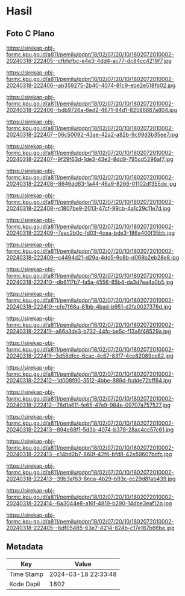 # Hasil

## Foto C Plano

https://sirekap-obj-formc.kpu.go.id/a811/pemilu/pdpr/18/02/07/20/10/1802072010002-20240318-222405--cfbfefbc-e4e3-4dd4-ac77-dc84cc4219f7.jpg

https://sirekap-obj-formc.kpu.go.id/a811/pemilu/pdpr/18/02/07/20/10/1802072010002-20240318-222406--ab359275-2b40-4074-81c9-ebe2e518fb02.jpg

https://sirekap-obj-formc.kpu.go.id/a811/pemilu/pdpr/18/02/07/20/10/1802072010002-20240318-222406--bdb9726a-6ed2-4671-84d1-82586667a804.jpg

https://sirekap-obj-formc.kpu.go.id/a811/pemilu/pdpr/18/02/07/20/10/1802072010002-20240318-222407--06c50092-43ae-42a2-a82b-9c99d3b35ee7.jpg

https://sirekap-obj-formc.kpu.go.id/a811/pemilu/pdpr/18/02/07/20/10/1802072010002-20240318-222407--9f29f63d-1de3-43e3-8dd9-795cd5296af7.jpg

https://sirekap-obj-formc.kpu.go.id/a811/pemilu/pdpr/18/02/07/20/10/1802072010002-20240318-222408--8646dd63-1a44-46a9-8266-01102df355de.jpg

https://sirekap-obj-formc.kpu.go.id/a811/pemilu/pdpr/18/02/07/20/10/1802072010002-20240318-222408--c1807be9-2013-47cf-99cb-4a1c29c11e7d.jpg

https://sirekap-obj-formc.kpu.go.id/a811/pemilu/pdpr/18/02/07/20/10/1802072010002-20240318-222409--7aac2b0c-fd03-4cea-bde3-186a400f35bb.jpg

https://sirekap-obj-formc.kpu.go.id/a811/pemilu/pdpr/18/02/07/20/10/1802072010002-20240318-222409--c4494d21-d29a-4dd5-9c8b-d068b2eb28e8.jpg

https://sirekap-obj-formc.kpu.go.id/a811/pemilu/pdpr/18/02/07/20/10/1802072010002-20240318-222410--db6117b7-fa5a-4556-85b4-da3d7ea4a0b5.jpg

https://sirekap-obj-formc.kpu.go.id/a811/pemilu/pdpr/18/02/07/20/10/1802072010002-20240318-222410--cfe7f68a-81bb-4bad-b951-d2fa0027376d.jpg

https://sirekap-obj-formc.kpu.go.id/a811/pemilu/pdpr/18/02/07/20/10/1802072010002-20240318-222411--a66a3de3-b732-44fc-be5c-f13a8f48529a.jpg

https://sirekap-obj-formc.kpu.go.id/a811/pemilu/pdpr/18/02/07/20/10/1802072010002-20240318-222411--3d58dfcc-6cac-4c67-83f7-4ce82089ce82.jpg

https://sirekap-obj-formc.kpu.go.id/a811/pemilu/pdpr/18/02/07/20/10/1802072010002-20240318-222412--1d008f90-3512-4bbe-889d-fcdde72bff64.jpg

https://sirekap-obj-formc.kpu.go.id/a811/pemilu/pdpr/18/02/07/20/10/1802072010002-20240318-222412--78d1a611-fe65-47e9-984e-09707a757527.jpg

https://sirekap-obj-formc.kpu.go.id/a811/pemilu/pdpr/18/02/07/20/10/1802072010002-20240318-222413--894e88f1-5d3b-4074-b378-28ac4cc57c61.jpg

https://sirekap-obj-formc.kpu.go.id/a811/pemilu/pdpr/18/02/07/20/10/1802072010002-20240318-222413--c14bd2b7-860f-42f6-bfd8-42e59607bdfc.jpg

https://sirekap-obj-formc.kpu.go.id/a811/pemilu/pdpr/18/02/07/20/10/1802072010002-20240318-222413--39b3af63-8eca-4b29-b93c-ec29d81ab439.jpg

https://sirekap-obj-formc.kpu.go.id/a811/pemilu/pdpr/18/02/07/20/10/1802072010002-20240318-222414--6a3044e8-a16f-4819-b290-14dbe3eaf12b.jpg

https://sirekap-obj-formc.kpu.go.id/a811/pemilu/pdpr/18/02/07/20/10/1802072010002-20240318-222405--6df05485-63e7-4214-824b-c17e187b66be.jpg


## Metadata

| Key        | Value               |
| ---------- | ------------------- |
| Time Stamp | 2024-03-18 22:33:48 |
| Kode Dapil | 1802                |



